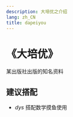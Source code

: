 ```yaml
---
description: 大培优之介绍
lang: zh_CN
title: dapeiyou
---
```


# 《大培优》
某出版社出版的知名资料
## 建议搭配
- *dys* 搭配数学摸鱼使用
